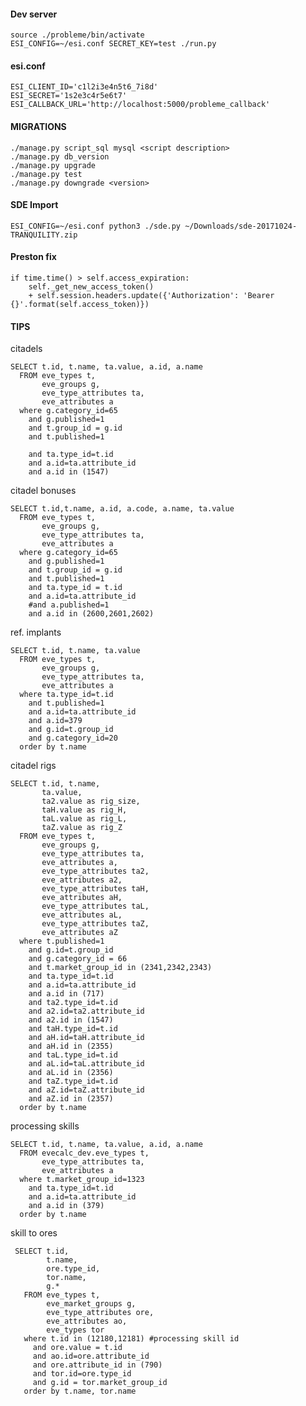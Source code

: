 #### Dev server
    source ./probleme/bin/activate
    ESI_CONFIG=~/esi.conf SECRET_KEY=test ./run.py    
    

#### esi.conf
    ESI_CLIENT_ID='c1l2i3e4n5t6_7i8d'
    ESI_SECRET='1s2e3c4r5e6t7'
    ESI_CALLBACK_URL='http://localhost:5000/probleme_callback'
    

#### MIGRATIONS
    ./manage.py script_sql mysql <script description>
    ./manage.py db_version
    ./manage.py upgrade
    ./manage.py test
    ./manage.py downgrade <version>


#### SDE Import
    ESI_CONFIG=~/esi.conf python3 ./sde.py ~/Downloads/sde-20171024-TRANQUILITY.zip
        

#### Preston fix

    if time.time() > self.access_expiration:
        self._get_new_access_token()
        + self.session.headers.update({'Authorization': 'Bearer {}'.format(self.access_token)})

#### TIPS

citadels

    SELECT t.id, t.name, ta.value, a.id, a.name
      FROM eve_types t,
           eve_groups g,
		   eve_type_attributes ta,
           eve_attributes a
      where g.category_id=65 
        and g.published=1
        and t.group_id = g.id 
    	and t.published=1
        
		and ta.type_id=t.id
        and a.id=ta.attribute_id
        and a.id in (1547)  
    	
citadel bonuses    
    	
    SELECT t.id,t.name, a.id, a.code, a.name, ta.value
      FROM eve_types t,
           eve_groups g,
           eve_type_attributes ta,
           eve_attributes a
      where g.category_id=65 
        and g.published=1
        and t.group_id = g.id 
        and t.published=1
        and ta.type_id = t.id
        and a.id=ta.attribute_id
        #and a.published=1
        and a.id in (2600,2601,2602)
        
ref. implants

    SELECT t.id, t.name, ta.value
      FROM eve_types t,
           eve_groups g,
           eve_type_attributes ta,
           eve_attributes a
      where ta.type_id=t.id
        and t.published=1
        and a.id=ta.attribute_id
        and a.id=379
        and g.id=t.group_id
        and g.category_id=20
      order by t.name       
      
citadel rigs

    SELECT t.id, t.name,             
           ta.value, 
           ta2.value as rig_size,           
           taH.value as rig_H,
           taL.value as rig_L,
           taZ.value as rig_Z
      FROM eve_types t,
           eve_groups g,
           eve_type_attributes ta,
           eve_attributes a,
           eve_type_attributes ta2,
           eve_attributes a2,
           eve_type_attributes taH,
           eve_attributes aH,           
           eve_type_attributes taL,
           eve_attributes aL,           
           eve_type_attributes taZ,
           eve_attributes aZ
      where t.published=1
        and g.id=t.group_id
        and g.category_id = 66
        and t.market_group_id in (2341,2342,2343)
        and ta.type_id=t.id
        and a.id=ta.attribute_id
        and a.id in (717)
        and ta2.type_id=t.id
        and a2.id=ta2.attribute_id
        and a2.id in (1547)        
        and taH.type_id=t.id
        and aH.id=taH.attribute_id
        and aH.id in (2355)        
        and taL.type_id=t.id
        and aL.id=taL.attribute_id
        and aL.id in (2356)        
        and taZ.type_id=t.id
        and aZ.id=taZ.attribute_id
        and aZ.id in (2357)
      order by t.name  
            
processing skills

    SELECT t.id, t.name, ta.value, a.id, a.name
      FROM evecalc_dev.eve_types t,
           eve_type_attributes ta,
           eve_attributes a
      where t.market_group_id=1323
        and ta.type_id=t.id
        and a.id=ta.attribute_id
        and a.id in (379)
      order by t.name      
         
skill to ores
         
     SELECT t.id, 
            t.name, 
            ore.type_id, 
            tor.name,
            g.*
       FROM eve_types t,       
            eve_market_groups g,
            eve_type_attributes ore,
            eve_attributes ao,
            eve_types tor
       where t.id in (12180,12181) #processing skill id
         and ore.value = t.id
         and ao.id=ore.attribute_id
         and ore.attribute_id in (790)
         and tor.id=ore.type_id
         and g.id = tor.market_group_id
       order by t.name, tor.name